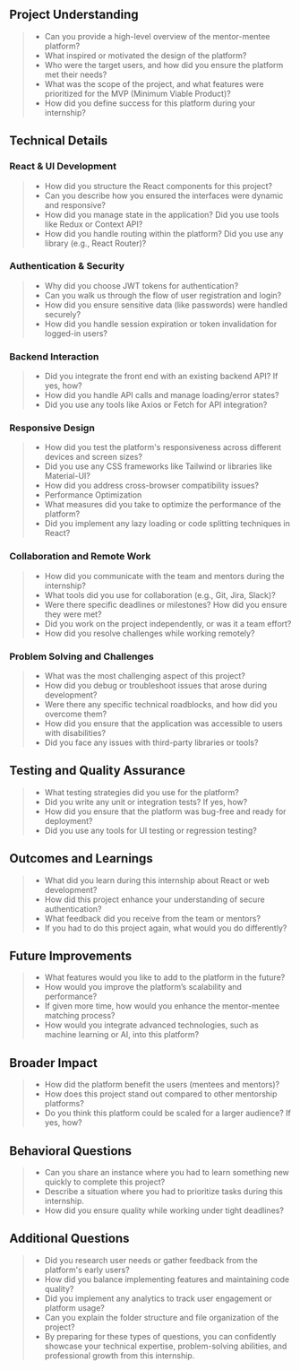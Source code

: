 ## Project Understanding
 >- Can you provide a high-level overview of the mentor-mentee platform?
 >- What inspired or motivated the design of the platform?
 >- Who were the target users, and how did you ensure the platform met their needs?
 >- What was the scope of the project, and what features were prioritized for the MVP (Minimum Viable Product)?
 >- How did you define success for this platform during your internship?
## Technical Details
  ### React & UI Development
  >- How did you structure the React components for this project?
  >- Can you describe how you ensured the interfaces were dynamic and responsive?
  >- How did you manage state in the application? Did you use tools like Redux or Context API?
  >- How did you handle routing within the platform? Did you use any library (e.g., React Router)?
  ### Authentication & Security
>- Why did you choose JWT tokens for authentication?
>- Can you walk us through the flow of user registration and login?
>- How did you ensure sensitive data (like passwords) were handled securely?
>- How did you handle session expiration or token invalidation for logged-in users?
  ### Backend Interaction
>- Did you integrate the front end with an existing backend API? If yes, how?
>- How did you handle API calls and manage loading/error states?
>- Did you use any tools like Axios or Fetch for API integration?
  ### Responsive Design
>- How did you test the platform's responsiveness across different devices and screen sizes?
>- Did you use any CSS frameworks like Tailwind or libraries like Material-UI?
>- How did you address cross-browser compatibility issues?
>- Performance Optimization
>- What measures did you take to optimize the performance of the platform?
>- Did you implement any lazy loading or code splitting techniques in React?
 ### Collaboration and Remote Work
>- How did you communicate with the team and mentors during the internship?
>- What tools did you use for collaboration (e.g., Git, Jira, Slack)?
>- Were there specific deadlines or milestones? How did you ensure they were met?
>- Did you work on the project independently, or was it a team effort?
>- How did you resolve challenges while working remotely?
 ### Problem Solving and Challenges

>- What was the most challenging aspect of this project?
>- How did you debug or troubleshoot issues that arose during development?
>- Were there any specific technical roadblocks, and how did you overcome them?
>- How did you ensure that the application was accessible to users with disabilities?
>- Did you face any issues with third-party libraries or tools?
## Testing and Quality Assurance
>- What testing strategies did you use for the platform?
>- Did you write any unit or integration tests? If yes, how?
>- How did you ensure that the platform was bug-free and ready for deployment?
>- Did you use any tools for UI testing or regression testing?
## Outcomes and Learnings
>- What did you learn during this internship about React or web development?
>- How did this project enhance your understanding of secure authentication?
>- What feedback did you receive from the team or mentors?
>- If you had to do this project again, what would you do differently?
## Future Improvements
>- What features would you like to add to the platform in the future?
>- How would you improve the platform’s scalability and performance?
>- If given more time, how would you enhance the mentor-mentee matching process?
>- How would you integrate advanced technologies, such as machine learning or AI, into this platform?
## Broader Impact
>- How did the platform benefit the users (mentees and mentors)?
>- How does this project stand out compared to other mentorship platforms?
>- Do you think this platform could be scaled for a larger audience? If yes, how?
## Behavioral Questions
>- Can you share an instance where you had to learn something new quickly to complete this project?
>- Describe a situation where you had to prioritize tasks during this internship.
>- How did you ensure quality while working under tight deadlines?
## Additional Questions
>- Did you research user needs or gather feedback from the platform's early users?
>- How did you balance implementing features and maintaining code quality?
>- Did you implement any analytics to track user engagement or platform usage?
>- Can you explain the folder structure and file organization of the project?
>- By preparing for these types of questions, you can confidently showcase your technical expertise,        problem-solving abilities, and professional growth from this internship.